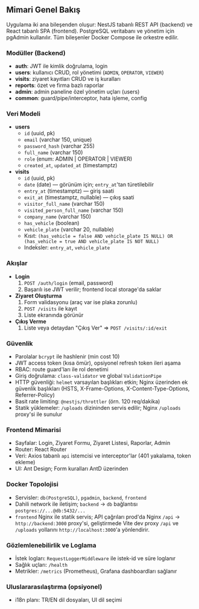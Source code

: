 ## Mimari Genel Bakış

Uygulama iki ana bileşenden oluşur: NestJS tabanlı REST API (backend) ve React tabanlı SPA (frontend). PostgreSQL veritabanı ve yönetim için pgAdmin kullanılır. Tüm bileşenler Docker Compose ile orkestre edilir.

### Modüller (Backend)
- **auth**: JWT ile kimlik doğrulama, login
- **users**: kullanıcı CRUD, rol yönetimi (`ADMIN`, `OPERATOR`, `VIEWER`)
- **visits**: ziyaret kayıtları CRUD ve iş kuralları
- **reports**: özet ve firma bazlı raporlar
- **admin**: admin paneline özel yönetim uçları (users)
- **common**: guard/pipe/interceptor, hata işleme, config

### Veri Modeli
- **users**
  - `id` (uuid, pk)
  - `email` (varchar 150, unique)
  - `password_hash` (varchar 255)
  - `full_name` (varchar 150)
  - `role` (enum: ADMIN | OPERATOR | VIEWER)
  - `created_at`, `updated_at` (timestamptz)
- **visits**
  - `id` (uuid, pk)
  - `date` (date) — görünüm için; `entry_at`'tan türetilebilir
  - `entry_at` (timestamptz) — giriş saati
  - `exit_at` (timestamptz, nullable) — çıkış saati
  - `visitor_full_name` (varchar 150)
  - `visited_person_full_name` (varchar 150)
  - `company_name` (varchar 150)
  - `has_vehicle` (boolean)
  - `vehicle_plate` (varchar 20, nullable)
  - Kısıt: `(has_vehicle = false AND vehicle_plate IS NULL) OR (has_vehicle = true AND vehicle_plate IS NOT NULL)`
  - Indeksler: `entry_at`, `vehicle_plate`

### Akışlar
- **Login**
  1. `POST /auth/login` (email, password)
  2. Başarılı ise JWT verilir; frontend local storage'da saklar
- **Ziyaret Oluşturma**
  1. Form validasyonu (araç var ise plaka zorunlu)
  2. `POST /visits` ile kayıt
  3. Liste ekranında görünür
- **Çıkış Verme**
  1. Liste veya detaydan "Çıkış Ver" ⇒ `POST /visits/:id/exit`

### Güvenlik
- Parolalar `bcrypt` ile hashlenir (min cost 10)
- JWT access token (kısa ömür), opsiyonel refresh token ileri aşama
- RBAC: route guard'ları ile rol denetimi
- Giriş doğrulama: `class-validator` ve global `ValidationPipe`
 - HTTP güvenliği: `helmet` varsayılan başlıkları etkin; Nginx üzerinden ek güvenlik başlıkları (HSTS, X-Frame-Options, X-Content-Type-Options, Referrer-Policy)
 - Basit rate limiting: `@nestjs/throttler` (örn. 120 req/dakika)
 - Statik yüklemeler: `/uploads` dizininden servis edilir; Nginx `/uploads` proxy'si ile sunulur

### Frontend Mimarisi
- Sayfalar: Login, Ziyaret Formu, Ziyaret Listesi, Raporlar, Admin
- Router: React Router
- Veri: Axios tabanlı `api` istemcisi ve interceptor'lar (401 yakalama, token ekleme)
- UI: Ant Design; Form kuralları AntD üzerinden

### Docker Topolojisi
- Servisler: `db(PostgreSQL)`, `pgadmin`, `backend`, `frontend`
- Dahili network ile iletişim; `backend` → `db` bağlantısı `postgres://...@db:5432/...`
- `frontend` Nginx ile statik servis; API çağrıları prod'da Nginx `/api` → `http://backend:3000` proxy'si, geliştirmede Vite dev proxy `/api` ve `/uploads` yollarını `http://localhost:3000`'a yönlendirir.

### Gözlemlenebilirlik ve Loglama
- İstek logları: `RequestLoggerMiddleware` ile istek-id ve süre loglanır
- Sağlık uçları: `/health`
- Metrikler: `/metrics` (Prometheus), Grafana dashboardları sağlanır

### Uluslararasılaştırma (opsiyonel)
- i18n planı: TR/EN dil dosyaları, UI dil seçimi
